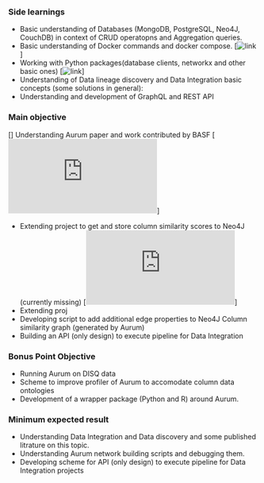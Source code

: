 ### Side learnings
* Basic understanding of Databases (MongoDB, PostgreSQL, Neo4J, CouchDB) in context of CRUD operatopns and Aggregation queries.
* Basic understanding of Docker commands and docker compose. [![link](https://stackify.com/docker-tutorial/)]
* Working with Python packages(database clients, networkx and other basic ones) [![link](https://networkx.org/)]
* Understanding of Data lineage discovery and Data Integration basic concepts (some solutions in general):
* Understanding and development of GraphQL and REST API

### Main objective
[] Understanding Aurum paper and work contributed by BASF [![link](https://github.com/mitdbg/aurum-datadiscovery/blob/master/knowledgerepr/fieldnetwork.py)]
* Extending project to get and store column similarity scores to Neo4J (currently missing) [![link](https://github.com/mitdbg/aurum-datadiscovery/blob/master/knowledgerepr/fieldnetwork.py)]
* Extending proj
* Developing script to add additional edge properties to Neo4J Column similarity graph (generated by Aurum) 
* Building an API (only design) to execute pipeline for Data Integration

### Bonus Point Objective
* Running Aurum on DISQ data
* Scheme to improve profiler of Aurum to accomodate column data ontologies
* Development of a wrapper package (Python and R) around Aurum.

### Minimum expected result
* Understanding Data Integration and Data discovery and some published litrature on this topic.
* Understanding Aurum network building scripts and debugging them.
* Developing scheme for API (only design) to execute pipeline for Data Integration projects
